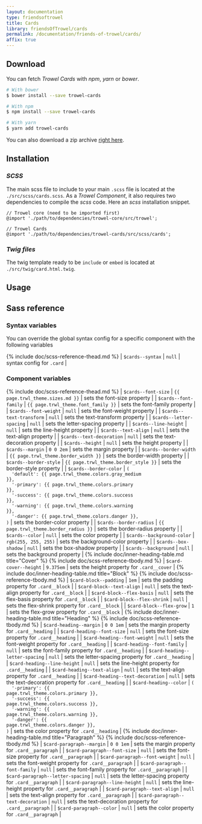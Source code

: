 ```yaml
---
layout: documentation
type: friendsoftrowel
title: Cards
library: friendsOfTrowel/cards
permalink: /documentation/friends-of-trowel/cards/
affix: true
---
```


## Download

You can fetch *Trowel Cards* with *npm*, *yarn* or *bower*.

```bash
# With bower
$ bower install --save trowel-cards

# With npm
$ npm install --save trowel-cards

# With yarn
$ yarn add trowel-cards
```

You can also download a zip archive [right here](https://github.com/FriendsOfTrowel/Cards/archive/master.zip).

## Installation

### *SCSS*
The main scss file to include to your main `.scss` file is located at the `./src/scss/cards.scss`. As a *Trowel Component*, it also requires two dependencies to compile the *scss* code. Here an *scss* installation snippet.

```
// Trowel core (need to be imported first)
@import './path/to/dependencies/trowel-core/src/trowel';

// Trowel Cards
@import './path/to/dependencies/trowel-cards/src/scss/cards';
```

### *Twig files*
The twig template ready to be `include` or `embed` is located at `./src/twig/card.html.twig`.

## Usage

## Sass reference

### Syntax variables

You can override the global syntax config for a specific component with the following variables

{% include doc/scss-reference-thead.md %}
| `$cards--syntax` | `null` | syntax config for `.card` |


### Component variables

{% include doc/scss-reference-thead.md %}
| `$cards--font-size` | `{{ page.trwl_theme.sizes.md }}` | sets the font-size property |
| `$cards--font-family` | `{{ page.trwl_theme.font_family }}` | sets the font-family property |
| `$cards--font-weight` | `null` | sets the font-weight property |
| `$cards--text-transform` | `null` | sets the text-transform property |
| `$cards--letter-spacing` | `null` | sets the letter-spacing property |
| `$cards--line-height` | `null` | sets the line-height property |
| `$cards--text-align` | `null` | sets the text-align property |
| `$cards--text-decoration` | `null` | sets the text-decoration property |
| `$cards--height` | `null` | sets the height property |
| `$cards--margin` | `0 0 2em` | sets the margin property |
| `$cards--border-width` | `{{ page.trwl_theme.border_width }}` | sets the border-width property |
| `$cards--border-style` | `{{ page.trwl_theme.border_style }}` | sets the border-style property |
| `$cards--border-color` | <code>(<br>&nbsp;&nbsp;'default':&nbsp;{{ page.trwl_theme.colors.gray_medium }},<br>&nbsp;&nbsp;'-primary':&nbsp;{{ page.trwl_theme.colors.primary }},<br>&nbsp;&nbsp;'-success':&nbsp;{{ page.trwl_theme.colors.success }},<br>&nbsp;&nbsp;'-warning':&nbsp;{{ page.trwl_theme.colors.warning }},<br>&nbsp;&nbsp;'-danger':&nbsp;{{ page.trwl_theme.colors.danger }},<br>)</code> | sets the border-color property |
| `$cards--border-radius` | `{{ page.trwl_theme.border_radius }}` | sets the border-radius property |
| `$cards--color` | `null` | sets the color property |
| `$cards--background-color` | `rgb(255, 255, 255)` | sets the background-color property |
| `$cards--box-shadow` | `null` | sets the box-shadow property |
| `$cards--background` | `null` | sets the background property |
{% include doc/inner-heading-table.md title="Cover" %}
{% include doc/scss-reference-tbody.md %}
| `$card-cover--height` | `9.375em` | sets the height property for `.card__cover` |
{% include doc/inner-heading-table.md title="Block" %}
{% include doc/scss-reference-tbody.md %}
| `$card-block--padding` | `1em` | sets the padding property for `.card__block` |
| `$card-block--text-align` | `null` | sets the text-align property for `.card__block` |
| `$card-block--flex-basis` | `null` | sets the flex-basis property for `.card__block` |
| `$card-block--flex-shrink` | `null` | sets the flex-shrink property for `.card__block` |
| `$card-block--flex-grow` | `1` | sets the flex-grow property for `.card__block` |
{% include doc/inner-heading-table.md title="Heading" %}
{% include doc/scss-reference-tbody.md %}
| `$card-heading--margin` | `0 0 1em` | sets the margin property for `.card__heading` |
| `$card-heading--font-size` | `null` | sets the font-size property for `.card__heading` |
| `$card-heading--font-weight` | `null` | sets the font-weight property for `.card__heading` |
| `$card-heading--font-family` | `null` | sets the font-family property for `.card__heading` |
| `$card-heading--letter-spacing` | `null` | sets the letter-spacing property for `.card__heading` |
| `$card-heading--line-height` | `null` | sets the line-height property for `.card__heading` |
| `$card-heading--text-align` | `null` | sets the text-align property for `.card__heading` |
| `$card-heading--text-decoration` | `null` | sets the text-decoration property for `.card__heading` |
| `$card-heading--color` | <code>(<br>&nbsp;&nbsp;'-primary':&nbsp;{{ page.trwl_theme.colors.primary }},<br>&nbsp;&nbsp;'-success':&nbsp;{{ page.trwl_theme.colors.success }},<br>&nbsp;&nbsp;'-warning':&nbsp;{{ page.trwl_theme.colors.warning }},<br>&nbsp;&nbsp;'-danger':&nbsp;{{ page.trwl_theme.colors.danger }},<br>)</code> | sets the color property for `.card__heading` |
{% include doc/inner-heading-table.md title="Paragraph" %}
{% include doc/scss-reference-tbody.md %}
| `$card-paragraph--margin` | `0 0 1em` | sets the margin property for `.card__paragraph` |
| `$card-paragraph--font-size` | `null` | sets the font-size property for `.card__paragraph` |
| `$card-paragraph--font-weight` | `null` | sets the font-weight property for `.card__paragraph` |
| `$card-paragraph--font-family` | `null` | sets the font-family property for `.card__paragraph` |
| `$card-paragraph--letter-spacing` | `null` | sets the letter-spacing property for `.card__paragraph` |
| `$card-paragraph--line-height` | `null` | sets the line-height property for `.card__paragraph` |
| `$card-paragraph--text-align` | `null` | sets the text-align property for `.card__paragraph` |
| `$card-paragraph--text-decoration` | `null` | sets the text-decoration property for `.card__paragraph` |
| `$card-paragraph--color` | `null` | sets the color property for `.card__paragraph` |